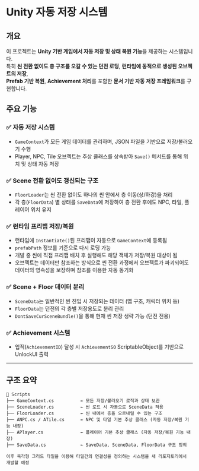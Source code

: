 # Unity 자동 저장 시스템

## 개요

이 프로젝트는 **Unity 기반 게임에서 자동 저장 및 상태 복원 기능**을 제공하는 시스템입니다.  
특히 **씬 전환 없이도 층 구조를 오갈 수 있는 던전 로딩**, **런타임에 동적으로 생성된 오브젝트의 저장**,  
**Prefab 기반 복원**, **Achievement 처리**를 포함한 **문서 기반 자동 저장 프레임워크**를 구현합니다.

## 주요 기능

### ✅ 자동 저장 시스템
- `GameContext`가 모든 게임 데이터를 관리하며, JSON 파일을 기반으로 저장/불러오기 수행
- Player, NPC, Tile 오브젝트는 추상 클래스를 상속받아 `Save()` 메서드를 통해 위치 및 상태 자동 저장

### ✅ Scene 전환 없이도 갱신되는 구조
- `FloorLoader`는 씬 전환 없이도 하나의 씬 안에서 층 이동(상/하강)을 처리
- 각 층(`FloorData`) 별 상태를 `SaveData`에 저장하여 층 전환 후에도 NPC, 타일, 플레이어 위치 유지

### ✅ 런타임 프리팹 저장/복원
- 런타임에 `Instantiate()`된 프리팹이 자동으로 `GameContext`에 등록됨
- `prefabPath` 정보를 기준으로 다시 로딩 가능
- 개발 중 씬에 직접 프리팹 배치 후 실행해도 해당 객체가 저장/복원 대상이 됨
- 오브젝트는 데이터만 참조하는 방식으로 씬 전환 과정에서 오브젝트가 파괴되어도 데이터의 영속성을 보장하며 참조를 이용한 자동 동기화

### ✅ Scene + Floor 데이터 분리
- `SceneData`는 일반적인 씬 진입 시 저장되는 데이터 (맵 구조, 캐릭터 위치 등)
- `FloorData`는 던전의 각 층별 저장용도로 분리 관리
- `DontSaveCurSceneBundle()`을 통해 현재 씬 저장 생략 가능 (던전 전용)

### ✅ Achievement 시스템
- 업적(`AchievementID`) 달성 시 `AchievementSO` ScriptableObject를 기반으로 UnlockUI 출력

---

## 구조 요약

```text
📁 Scripts
├── GameContext.cs          ← 모든 저장/불러오기 로직과 상태 보관
├── SceneLoader.cs          ← 씬 로드 시 자동으로 SceneData 적용
├── FloorLoader.cs          ← 씬 내에서 층을 오르내릴 수 있는 구조
├── ANPC.cs / ATile.cs      ← NPC 및 타일 기본 추상 클래스 (자동 저장/복원 기능 내장)
├── APlayer.cs              ← 플레이어 기본 추상 클래스 (자동 저장/복원 기능 내장)
├── SaveData.cs             ← SaveData, SceneData, FloorData 구조 정의

이후 육각형 그리드 타일을 이용해 타일간의 연결성을 정의하는 시스템을 새 리포지토리에서 개발할 예정
